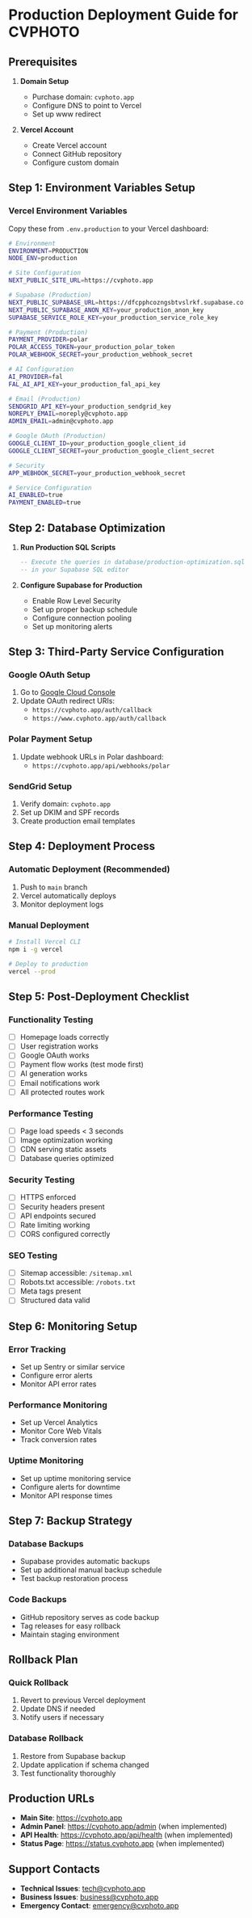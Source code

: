 # Production Deployment Guide for CVPHOTO

## Prerequisites

1. **Domain Setup**
   - Purchase domain: `cvphoto.app`
   - Configure DNS to point to Vercel
   - Set up www redirect

2. **Vercel Account**
   - Create Vercel account
   - Connect GitHub repository
   - Configure custom domain

## Step 1: Environment Variables Setup

### Vercel Environment Variables
Copy these from `.env.production` to your Vercel dashboard:

```bash
# Environment
ENVIRONMENT=PRODUCTION
NODE_ENV=production

# Site Configuration
NEXT_PUBLIC_SITE_URL=https://cvphoto.app

# Supabase (Production)
NEXT_PUBLIC_SUPABASE_URL=https://dfcpphcozngsbtvslrkf.supabase.co
NEXT_PUBLIC_SUPABASE_ANON_KEY=your_production_anon_key
SUPABASE_SERVICE_ROLE_KEY=your_production_service_role_key

# Payment (Production)
PAYMENT_PROVIDER=polar
POLAR_ACCESS_TOKEN=your_production_polar_token
POLAR_WEBHOOK_SECRET=your_production_webhook_secret

# AI Configuration
AI_PROVIDER=fal
FAL_AI_API_KEY=your_production_fal_api_key

# Email (Production)
SENDGRID_API_KEY=your_production_sendgrid_key
NOREPLY_EMAIL=noreply@cvphoto.app
ADMIN_EMAIL=admin@cvphoto.app

# Google OAuth (Production)
GOOGLE_CLIENT_ID=your_production_google_client_id
GOOGLE_CLIENT_SECRET=your_production_google_client_secret

# Security
APP_WEBHOOK_SECRET=your_production_webhook_secret

# Service Configuration
AI_ENABLED=true
PAYMENT_ENABLED=true
```

## Step 2: Database Optimization

1. **Run Production SQL Scripts**
   ```sql
   -- Execute the queries in database/production-optimization.sql
   -- in your Supabase SQL editor
   ```

2. **Configure Supabase for Production**
   - Enable Row Level Security
   - Set up proper backup schedule
   - Configure connection pooling
   - Set up monitoring alerts

## Step 3: Third-Party Service Configuration

### Google OAuth Setup
1. Go to [Google Cloud Console](https://console.cloud.google.com/)
2. Update OAuth redirect URIs:
   - `https://cvphoto.app/auth/callback`
   - `https://www.cvphoto.app/auth/callback`

### Polar Payment Setup
1. Update webhook URLs in Polar dashboard:
   - `https://cvphoto.app/api/webhooks/polar`

### SendGrid Setup
1. Verify domain: `cvphoto.app`
2. Set up DKIM and SPF records
3. Create production email templates

## Step 4: Deployment Process

### Automatic Deployment (Recommended)
1. Push to `main` branch
2. Vercel automatically deploys
3. Monitor deployment logs

### Manual Deployment
```bash
# Install Vercel CLI
npm i -g vercel

# Deploy to production
vercel --prod
```

## Step 5: Post-Deployment Checklist

### Functionality Testing
- [ ] Homepage loads correctly
- [ ] User registration works
- [ ] Google OAuth works
- [ ] Payment flow works (test mode first)
- [ ] AI generation works
- [ ] Email notifications work
- [ ] All protected routes work

### Performance Testing
- [ ] Page load speeds < 3 seconds
- [ ] Image optimization working
- [ ] CDN serving static assets
- [ ] Database queries optimized

### Security Testing
- [ ] HTTPS enforced
- [ ] Security headers present
- [ ] API endpoints secured
- [ ] Rate limiting working
- [ ] CORS configured correctly

### SEO Testing
- [ ] Sitemap accessible: `/sitemap.xml`
- [ ] Robots.txt accessible: `/robots.txt`
- [ ] Meta tags present
- [ ] Structured data valid

## Step 6: Monitoring Setup

### Error Tracking
- Set up Sentry or similar service
- Configure error alerts
- Monitor API error rates

### Performance Monitoring
- Set up Vercel Analytics
- Monitor Core Web Vitals
- Track conversion rates

### Uptime Monitoring
- Set up uptime monitoring service
- Configure alerts for downtime
- Monitor API response times

## Step 7: Backup Strategy

### Database Backups
- Supabase provides automatic backups
- Set up additional manual backup schedule
- Test backup restoration process

### Code Backups
- GitHub repository serves as code backup
- Tag releases for easy rollback
- Maintain staging environment

## Rollback Plan

### Quick Rollback
1. Revert to previous Vercel deployment
2. Update DNS if needed
3. Notify users if necessary

### Database Rollback
1. Restore from Supabase backup
2. Update application if schema changed
3. Test functionality thoroughly

## Production URLs

- **Main Site**: https://cvphoto.app
- **Admin Panel**: https://cvphoto.app/admin (when implemented)
- **API Health**: https://cvphoto.app/api/health (when implemented)
- **Status Page**: https://status.cvphoto.app (when implemented)

## Support Contacts

- **Technical Issues**: tech@cvphoto.app
- **Business Issues**: business@cvphoto.app
- **Emergency Contact**: emergency@cvphoto.app
